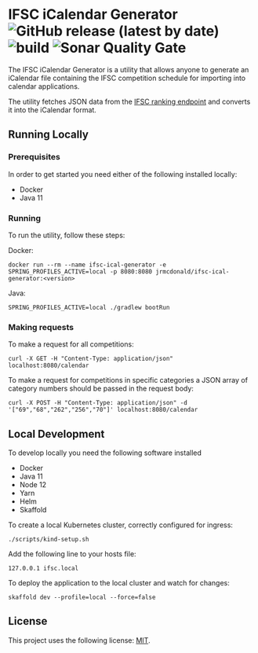# IFSC iCalendar Generator ![GitHub release (latest by date)](https://img.shields.io/github/v/release/jrmcdonald/ifsc-ical-generator) ![build](https://github.com/jrmcdonald/ifsc-ical-generator/workflows/release/badge.svg) ![Sonar Quality Gate](https://img.shields.io/sonar/quality_gate/jrmcdonald_ifsc-ical-generator?server=https%3A%2F%2Fsonarcloud.io)

The IFSC iCalendar Generator is a utility that allows anyone to generate an iCalendar file containing the IFSC competition schedule for importing into calendar applications.

The utility fetches JSON data from the [IFSC ranking endpoint](http://egw.ifsc-climbing.org/egw/ranking/json.php) and converts it into the iCalendar format.

## Running Locally

### Prerequisites

In order to get started you need either of the following installed locally:

* Docker
* Java 11

### Running

To run the utility, follow these steps:

Docker:
```shell script
docker run --rm --name ifsc-ical-generator -e SPRING_PROFILES_ACTIVE=local -p 8080:8080 jrmcdonald/ifsc-ical-generator:<version>
```

Java:
```shell script
SPRING_PROFILES_ACTIVE=local ./gradlew bootRun
```

### Making requests

To make a request for all competitions:
```shell script
curl -X GET -H "Content-Type: application/json" localhost:8080/calendar
```

To make a request for competitions in specific categories a JSON array of category numbers should be passed in the request body:
```shell script
curl -X POST -H "Content-Type: application/json" -d '["69","68","262","256","70"]' localhost:8080/calendar
```

## Local Development

To develop locally you need the following software installed

* Docker
* Java 11
* Node 12
* Yarn
* Helm
* Skaffold

To create a local Kubernetes cluster, correctly configured for ingress:
```shell script
./scripts/kind-setup.sh
```

Add the following line to your hosts file:
```text
127.0.0.1 ifsc.local
```

To deploy the application to the local cluster and watch for changes:
```shell script
skaffold dev --profile=local --force=false
```

## License

This project uses the following license: [MIT](LICENSE.md).